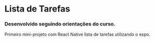 # Lista de Tarefas

### Desenvolvido seguindo orientações do curso.

Primeiro mini-projeto com React Native lista de tarefas utilizando o expo.
